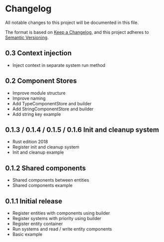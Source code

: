# Changelog
All notable changes to this project will be documented in this file.

The format is based on [Keep a Changelog](https://keepachangelog.com/en/1.0.0/),
and this project adheres to [Semantic Versioning](https://semver.org/spec/v2.0.0.html).

## 0.3 Context injection

* Inject context in separate system run method

## 0.2 Component Stores

* Improve module structure
* Improve naming
* Add TypeComponentStore and builder
* Add StringComponentStore and builder
* Add string key example

## 0.1.3 / 0.1.4 / 0.1.5 / 0.1.6 Init and cleanup system

* Rust edition 2018
* Register init and cleanup system
* Init and cleanup example

## 0.1.2 Shared components

* Shared components between entities
* Shared components example

## 0.1.1 Initial release

* Register entities with components using builder
* Register systems with priority using builder
* Register entity container
* Run systems and read / write entity components
* Basic example